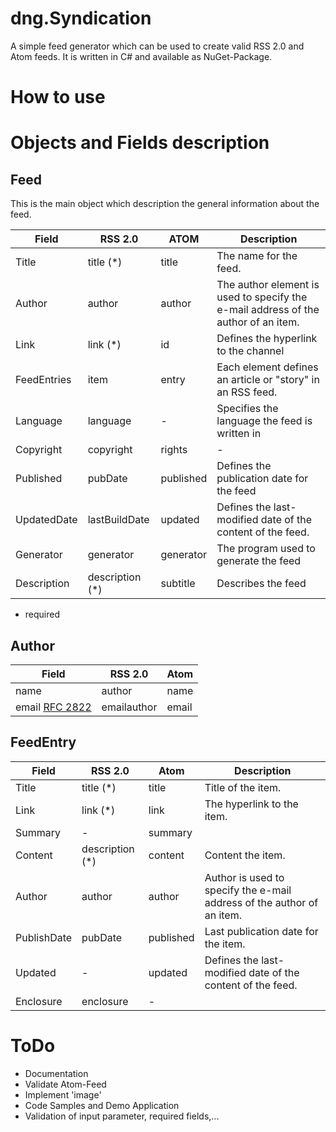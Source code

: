 # dng.Syndication

A simple feed generator which can be used to create valid RSS 2.0 and Atom feeds. It is written in C# and available as NuGet-Package.


# How to use


# Objects and Fields description


## Feed

This is the main object which description the general information about the feed.

| Field  | RSS 2.0 | ATOM  | Description |
|--------|---------|-------|-------------|
| Title | title (*) | title | The name for the feed.|
| Author | author | author | The author element is used to specify the e-mail address of the author of an item. |
| Link | link (*) | id | Defines the hyperlink to the channel |
| FeedEntries | item | entry | Each <item> element defines an article or "story" in an RSS feed. |
| Language | language | - | Specifies the language the feed is written in |
| Copyright | copyright | rights | - |
| Published | pubDate | published | Defines the publication date for the feed |
| UpdatedDate | lastBuildDate | updated |  Defines the last-modified date of the content of the feed. |
| Generator | generator | generator | The program used to generate the feed |
| Description | description (*) | subtitle |  Describes the feed |


* required

## Author

| Field | RSS 2.0 | Atom |
|-------|---------|------|
| name  | author | name |
| email [RFC 2822](http://tools.ietf.org/html/rfc2822) | emailauthor | email |


## FeedEntry

| Field | RSS 2.0 | Atom | Description |
|-------|---------|------|-------------|
| Title | title (*) | title | Title of the item. |
| Link | link (*) | link | The hyperlink to the item. |
| Summary | - | summary |
| Content | description (*) | content | Content the item. |
| Author | author | author | Author is used to specify the e-mail address of the author of an item. |
| PublishDate | pubDate | published | Last publication date for the item. |
| Updated | - | updated | Defines the last-modified date of the content of the feed. |
| Enclosure | enclosure  | - | 

# ToDo

* Documentation
* Validate Atom-Feed
* Implement 'image' 
* Code Samples and Demo Application
* Validation of input parameter, required fields,...